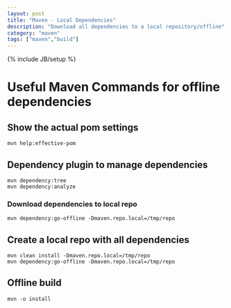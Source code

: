 ```yaml
---
layout: post
title: "Maven - Local Dependencies"
description: "Download all dependencies to a local repository/offline"
category: "maven"
tags: ["maven","build"]
---
```

{% include JB/setup %}

# Useful Maven Commands for offline dependencies

## Show the actual pom settings

    mvn help:effective-pom

## Dependency plugin to manage dependencies

    mvn dependency:tree
    mvn dependency:analyze

### Download dependencies to local repo

    mvn dependency:go-offline -Dmaven.repo.local=/tmp/repo

## Create a local repo with all dependencies

    mvn clean install -Dmaven.repo.local=/tmp/repo
    mvn dependency:go-offline -Dmaven.repo.local=/tmp/repo

## Offline build

    mvn -o install

